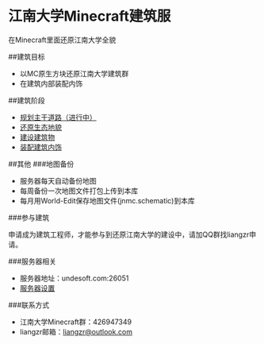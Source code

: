 # 江南大学Minecraft建筑服
在Minecraft里面还原江南大学全貌

##建筑目标

- 以MC原生方块还原江南大学建筑群
- 在建筑内部装配内饰

##建筑阶段

- [规划主干道路（进行中）](step-1-road.md)
- [还原生态地貌](step-2-landform.md)
- [建设建筑物](step-3-construction.md)
- [装配建筑内饰](step-4-ornament.md)

##其他
###地图备份

- 服务器每天自动备份地图
- 每周备份一次地图文件打包上传到本库
- 每月用World-Edit保存地图文件(jnmc.schematic)到本库

###参与建筑

申请成为建筑工程师，才能参与到还原江南大学的建设中，请加QQ群找liangzr申请。

###服务器相关

- 服务器地址：undesoft.com:26051
- [服务器设置](server-properties.md)

###联系方式

- 江南大学Minecraft群：426947349
- liangzr邮箱：liangzr@outlook.com



